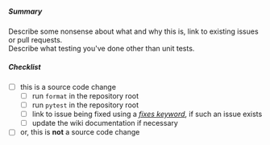 ##### Summary 

Describe some nonsense about what and why this is, link to existing issues or pull requests.  
Describe what testing you've done other than unit tests.

##### Checklist

* [ ] this is a source code change
  * [ ] run `format` in the repository root
  * [ ] run `pytest` in the repository root
  * [ ] link to issue being fixed using a [_fixes keyword_](https://docs.github.com/en/github/managing-your-work-on-github/linking-a-pull-request-to-an-issue), if such an issue exists
  * [ ] update the wiki documentation if necessary
* [ ] or, this is **not** a source code change
